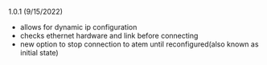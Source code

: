 1.0.1 (9/15/2022)
  - allows for dynamic ip configuration
  - checks ethernet hardware and link before connecting
  - new option to stop connection to atem until reconfigured(also known as initial state)